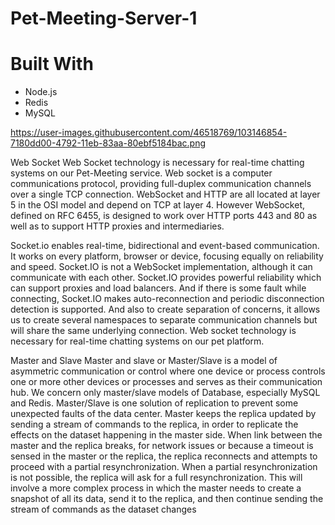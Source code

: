 # Pet-Meeting-Server-1




# Built With

 * []() Node.js
 * []() Redis 
 * []() MySQL
 
 https://user-images.githubusercontent.com/46518769/103146854-7180dd00-4792-11eb-83aa-80ebf5184bac.png
 
 
 Web Socket
Web Socket technology is necessary for real-time chatting systems on our Pet-Meeting service. Web socket is a computer communications protocol,
providing full-duplex communication channels over a single TCP connection. WebSocket and HTTP are all located at layer 5 in the OSI model and depend
on TCP at layer 4. However WebSocket, defined on RFC 6455, is designed to work over HTTP ports 443 and 80 as well as to support HTTP proxies and intermediaries.

Socket.io enables real-time, bidirectional and event-based communication. It works on every platform, browser or device, focusing equally on reliability and speed. 
Socket.IO is not a WebSocket implementation, although it can communicate with each other. Socket.IO provides powerful reliability which can support proxies and load 
balancers. And if there is some fault while connecting, Socket.IO makes auto-reconnection and periodic disconnection detection is supported. And also to 
create separation of concerns, it allows us to create several namespaces to separate communication channels but will share the same underlying 
connection. Web socket technology is necessary for real-time chatting systems on our pet platform.


Master and Slave
Master and slave or Master/Slave is a model of asymmetric communication or control where one device or process controls one or more other devices or processes and serves as their communication hub.  We concern only master/slave models of Database, especially MySQL and Redis. Master/Slave is one solution of replication to prevent some unexpected faults of the data center. Master keeps the replica updated by sending a stream of commands to the replica, in order to replicate the effects on the dataset happening in the master side. When link between the master and the replica breaks, for network issues or because a timeout is sensed in the master or the replica, the replica reconnects and attempts to proceed with a partial resynchronization. When a partial resynchronization is not possible, the replica will ask for a full resynchronization. This will involve a more complex process in which the master needs to create a snapshot of all its data, send it to the replica, and then continue sending the stream of commands as the dataset changes

